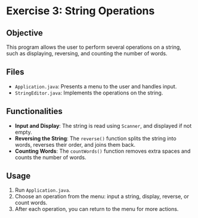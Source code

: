 # Exercise 3: String Operations

## Objective
This program allows the user to perform several operations on a string, such as displaying, reversing, and counting the number of words.

## Files
- `Application.java`: Presents a menu to the user and handles input.
- `StringEditor.java`: Implements the operations on the string.

## Functionalities
- **Input and Display**: The string is read using `Scanner`, and displayed if not empty.
- **Reversing the String**: The `reverse()` function splits the string into words, reverses their order, and joins them back.
- **Counting Words**: The `countWords()` function removes extra spaces and counts the number of words.

## Usage
1. Run `Application.java`.
2. Choose an operation from the menu: input a string, display, reverse, or count words.
3. After each operation, you can return to the menu for more actions.
